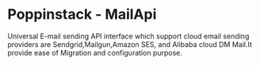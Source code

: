 # Poppinstack - MailApi
Universal E-mail sending API interface which support cloud email sending providers are Sendgrid,Mailgun,Amazon SES, and Alibaba cloud DM Mail.It provide ease of Migration and configuration purpose.

